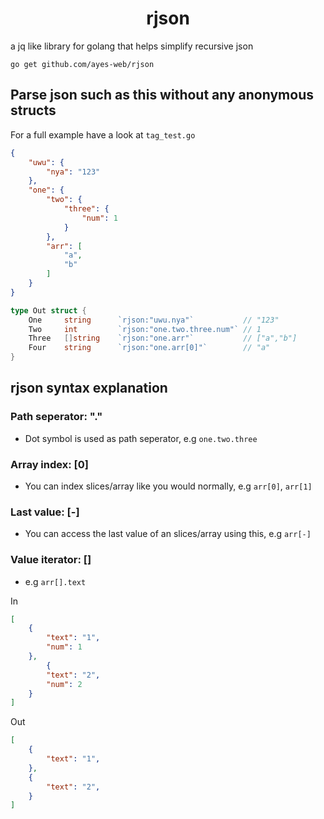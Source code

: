 <h1 align="center">rjson</h1> 

a jq like library for golang that helps simplify recursive json

```
go get github.com/ayes-web/rjson
```


## Parse json such as this without any anonymous structs
For a full example have a look at `tag_test.go`

```json
{
    "uwu": {
        "nya": "123"
    },
    "one": {
        "two": {
            "three": {
                "num": 1
            }
        },
        "arr": [
            "a",
            "b"
        ]
    }
}
```

```go
type Out struct {
	One     string      `rjson:"uwu.nya"`           // "123"
	Two     int         `rjson:"one.two.three.num"` // 1
	Three   []string    `rjson:"one.arr"`           // ["a","b"]
    Four    string      `rjson:"one.arr[0]"`        // "a"
}
```

## rjson syntax explanation

### Path seperator: "."
- Dot symbol is used as path seperator, e.g `one.two.three`

### Array index: [0]
- You can index slices/array like you would normally, e.g `arr[0]`, `arr[1]`

### Last value: [-]
- You can access the last value of an slices/array using this, e.g `arr[-]`

### Value iterator: []

- e.g `arr[].text`

In
```json
[
    {
        "text": "1",
        "num": 1
    },
        {
        "text": "2",
        "num": 2
    }
]
```

Out
```json
[
    {
        "text": "1",
    },
    {
        "text": "2",
    }
]
```